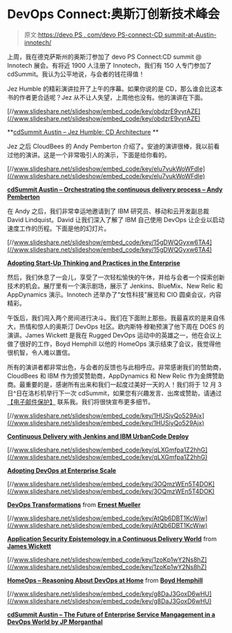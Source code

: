 # DevOps Connect:奥斯汀创新技术峰会

> 原文:[https://devo PS . com/devo PS-connect-CD summit-at-Austin-innotech/](https://devops.com/devops-connect-cdsummit-at-austin-innotech/)

上周，我在德克萨斯州的奥斯汀参加了 devo PS Connect:CD summit @ Innotech 展会。有将近 1900 人注册了 Innotech，我们有 150 人专门参加了 cdSummit。我认为公平地说，与会者的钱花得值！

Jez Humble 的精彩演讲拉开了上午的序幕。如果你说的是 CD，那么谁会比这本书的作者更合适呢？Jez 从不让人失望，上周他也没有。他的演讲在下面。

[//www.slideshare.net/slideshow/embed_code/key/obdzrE9vyrAZE](//www.slideshare.net/slideshow/embed_code/key/obdzrE9vyrAZE)

**[cdSummit Austin – Jez Humble: CD Architecture](//www.slideshare.net/MilesBlatstein/cdsummit-austin-jez-humble-cd-architecture "cdSummit Austin - Jez Humble: CD Architecture") **

Jez 之后 CloudBees 的 Andy Pemberton 介绍了。安迪的演讲很棒，我以前看过他的演讲。这是一个非常吸引人的演示，下面是给你看的。

[//www.slideshare.net/slideshow/embed_code/key/elu7vukWoWFdle](//www.slideshare.net/slideshow/embed_code/key/elu7vukWoWFdle)

**[cdSummit Austin – Orchestrating the continuous delivery process – Andy Pemberton](//www.slideshare.net/MilesBlatstein/cdsummit-austin-orchestrating-the-continuous-delivery-process-andy-pemberton "cdSummit Austin - Orchestrating the continuous delivery process - Andy Pemberton")**

在 Andy 之后，我们非常幸运地邀请到了 IBM 研究员、移动和云开发副总裁 David Lindquist。David 让我们深入了解了 IBM 自己使用 DevOps 让企业以启动速度工作的历程。下面是他的幻灯片。

[//www.slideshare.net/slideshow/embed_code/key/15gDWQGyxw6TA4](//www.slideshare.net/slideshow/embed_code/key/15gDWQGyxw6TA4)

**[Adopting Start-Up Thinking and Practices in the Enterprise](//www.slideshare.net/sp2010/adopting-startup-thinking-and-practices-in-the-enterprise "Adopting Start-Up Thinking and Practices in the Enterprise")**

然后，我们休息了一会儿，享受了一次轻松愉快的午休，并给与会者一个探索创新技术的机会。展厅里有一个演示剧场，展示了 Jenkins、BlueMix、New Relic 和 AppDynamics 演示。Innotech 还举办了“女性科技”展览和 CIO 圆桌会议，内容精彩。

午饭后，我们闯入两个房间进行决斗。我们在下面附上那些。我最喜欢的是来自伟大，热情和惊人的奥斯汀 DevOps 社区。欧内斯特·穆勒预演了他下周在 DOES 的演讲。James Wickett 是我在 Rugged DevOps 运动中的英雄之一，他在会议上做了很好的工作，Boyd Hemphill 以他的 HomeOps 演示结束了会议，我觉得他很机智，令人难以置信。

所有的演讲者都非常出色，与会者的反馈也与此相呼应。非常感谢我们的赞助商，CloudBees 和 IBM 作为颁奖赞助商，AppDynamics 和 New Relic 作为金牌赞助商。最重要的是，感谢所有出来和我们一起度过美好一天的人！我们将于 12 月 3 日^日在洛杉机举行下一次 cdSummit，如果您有兴趣发言、出席或赞助，请通过 [【电子邮件保护】](/cdn-cgi/l/email-protection#82e7e6ebf6edf0c2e6e7f4edf2f1ace1edef) 联系我。我们将很快宣布更多细节。

[//www.slideshare.net/slideshow/embed_code/key/1HUSiyQo529Ajx](//www.slideshare.net/slideshow/embed_code/key/1HUSiyQo529Ajx)

**[Continuous Delivery with Jenkins and IBM UrbanCode Deploy](//www.slideshare.net/sp2010/continuous-delivery-with-jenkins-and-ibm-urbancode-deploy "Continuous Delivery with Jenkins and IBM UrbanCode Deploy")**

[//www.slideshare.net/slideshow/embed_code/key/qLXGmfpa1Z2hhG](//www.slideshare.net/slideshow/embed_code/key/qLXGmfpa1Z2hhG)

**[Adopting DevOps at Enterprise Scale](//www.slideshare.net/sp2010/adopting-devops-at-enterprise-scale-53760942 "Adopting DevOps at Enterprise Scale")**

[//www.slideshare.net/slideshow/embed_code/key/3OQmzWEn5T4DOK](//www.slideshare.net/slideshow/embed_code/key/3OQmzWEn5T4DOK)

**[DevOps Transformations](//www.slideshare.net/mxyzplk/devops-transformations "DevOps Transformations")** from **[Ernest Mueller](//www.slideshare.net/mxyzplk)**

[//www.slideshare.net/slideshow/embed_code/key/AtQb6DBT1KcWiw](//www.slideshare.net/slideshow/embed_code/key/AtQb6DBT1KcWiw)

**[Application Security Epistemology in a Continuous Delivery World](//www.slideshare.net/wickett/application-security-epistemology-in-a-continuous-delivery-world "Application Security Epistemology in a Continuous Delivery World")** from **[James Wickett](//www.slideshare.net/wickett)**

[//www.slideshare.net/slideshow/embed_code/key/1zoKp1wY2Ns8hZ](//www.slideshare.net/slideshow/embed_code/key/1zoKp1wY2Ns8hZ)

**[HomeOps – Reasoning About DevOps at Home](//www.slideshare.net/BoydHemphill/homeops-reasoning-about-devops-at-home-53703966 "HomeOps - Reasoning About DevOps at Home")** from **[Boyd Hemphill](//www.slideshare.net/BoydHemphill)**

[//www.slideshare.net/slideshow/embed_code/key/g8DaJ3GoxD6wHU](//www.slideshare.net/slideshow/embed_code/key/g8DaJ3GoxD6wHU)

**[cdSummit Austin – The Future of Enterprise Service Mangagement in a DevOps World by JP Morganthal](//www.slideshare.net/MilesBlatstein/cdsummit-austin-the-future-of-enterprise-service-mangagement-in-a-devops-world-by-jp-morganthal "cdSummit Austin - The Future of Enterprise Service Mangagement in a DevOps World by JP Morganthal")**